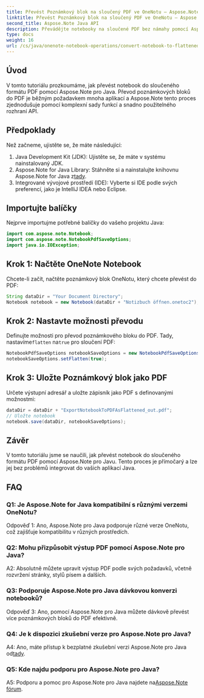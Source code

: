 ```yaml
---
title: Převést Poznámkový blok na sloučený PDF ve OneNotu – Aspose.Note
linktitle: Převést Poznámkový blok na sloučený PDF ve OneNotu – Aspose.Note
second_title: Aspose.Note Java API
description: Převádějte notebooky na sloučené PDF bez námahy pomocí Aspose.Note pro Java. Užijte si bezproblémovou integraci a možnosti přizpůsobení.
type: docs
weight: 16
url: /cs/java/onenote-notebook-operations/convert-notebook-to-flattened-pdf/
---
```

## Úvod

V tomto tutoriálu prozkoumáme, jak převést notebook do sloučeného formátu PDF pomocí Aspose.Note pro Java. Převod poznámkových bloků do PDF je běžným požadavkem mnoha aplikací a Aspose.Note tento proces zjednodušuje pomocí komplexní sady funkcí a snadno použitelného rozhraní API.

## Předpoklady

Než začneme, ujistěte se, že máte následující:

1. Java Development Kit (JDK): Ujistěte se, že máte v systému nainstalovaný JDK.
2.  Aspose.Note for Java Library: Stáhněte si a nainstalujte knihovnu Aspose.Note for Java z[tady](https://releases.aspose.com/note/java/).
3. Integrované vývojové prostředí (IDE): Vyberte si IDE podle svých preferencí, jako je IntelliJ IDEA nebo Eclipse.

## Importujte balíčky

Nejprve importujme potřebné balíčky do vašeho projektu Java:

```java
import com.aspose.note.Notebook;
import com.aspose.note.NotebookPdfSaveOptions;
import java.io.IOException;
```

## Krok 1: Načtěte OneNote Notebook

Chcete-li začít, načtěte poznámkový blok OneNotu, který chcete převést do PDF:

```java
String dataDir = "Your Document Directory";
Notebook notebook = new Notebook(dataDir + "Notizbuch öffnen.onetoc2");
```

## Krok 2: Nastavte možnosti převodu

 Definujte možnosti pro převod poznámkového bloku do PDF. Tady, nastavíme`flatten` na`true` pro sloučení PDF:

```java
NotebookPdfSaveOptions notebookSaveOptions = new NotebookPdfSaveOptions();
notebookSaveOptions.setFlatten(true);
```

## Krok 3: Uložte Poznámkový blok jako PDF

Určete výstupní adresář a uložte zápisník jako PDF s definovanými možnostmi:

```java
dataDir = dataDir + "ExportNotebookToPDFAsFlattened_out.pdf";
// Uložte notebook
notebook.save(dataDir, notebookSaveOptions);
```

## Závěr

V tomto tutoriálu jsme se naučili, jak převést notebook do sloučeného formátu PDF pomocí Aspose.Note pro Javu. Tento proces je přímočarý a lze jej bez problémů integrovat do vašich aplikací Java.

## FAQ

### Q1: Je Aspose.Note for Java kompatibilní s různými verzemi OneNotu?

Odpověď 1: Ano, Aspose.Note pro Java podporuje různé verze OneNotu, což zajišťuje kompatibilitu v různých prostředích.

### Q2: Mohu přizpůsobit výstup PDF pomocí Aspose.Note pro Java?

A2: Absolutně můžete upravit výstup PDF podle svých požadavků, včetně rozvržení stránky, stylů písem a dalších.

### Q3: Podporuje Aspose.Note pro Java dávkovou konverzi notebooků?

Odpověď 3: Ano, pomocí Aspose.Note pro Java můžete dávkově převést více poznámkových bloků do PDF efektivně.

### Q4: Je k dispozici zkušební verze pro Aspose.Note pro Java?

 A4: Ano, máte přístup k bezplatné zkušební verzi Aspose.Note pro Java od[tady](https://releases.aspose.com/).

### Q5: Kde najdu podporu pro Aspose.Note pro Java?

 A5: Podporu a pomoc pro Aspose.Note pro Java najdete na[Aspose.Note fórum](https://forum.aspose.com/c/note/28).